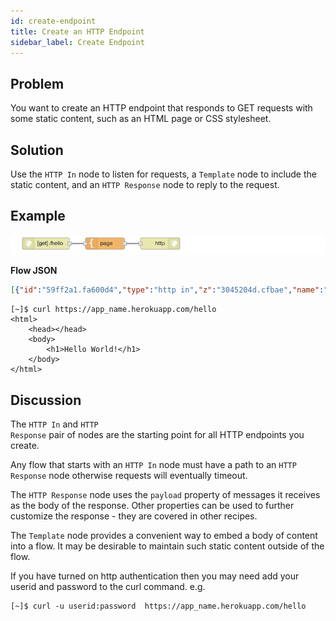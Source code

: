 ```yaml
---
id: create-endpoint
title: Create an HTTP Endpoint
sidebar_label: Create Endpoint
---
```


## Problem

You want to create an HTTP endpoint that responds to GET requests with some static
content, such as an HTML page or CSS stylesheet.

## Solution

Use the <code class="node">HTTP In</code> node to listen for requests, a
<code class="node">Template</code> node to include the static content, and an
<code class="node">HTTP Response</code> node to reply to the request.

## Example

![](../assets/http-endpoints/create-an-http-endpoint.png)

<b>Flow JSON</b>

```json
[{"id":"59ff2a1.fa600d4","type":"http in","z":"3045204d.cfbae","name":"","url":"/hello","method":"get","swaggerDoc":"","x":100,"y":80,"wires":[["54c1e70d.ab3e18"]]},{"id":"54c1e70d.ab3e18","type":"template","z":"3045204d.cfbae","name":"page","field":"payload","fieldType":"msg","format":"handlebars","syntax":"mustache","template":"<html>\n    <head></head>\n    <body>\n        <h1>Hello World!</h1>\n    </body>\n</html>","x":250,"y":80,"wires":[["266c286f.d993d8"]]},{"id":"266c286f.d993d8","type":"http response","z":"3045204d.cfbae","name":"","x":390,"y":80,"wires":[]}]
```

```text
[~]$ curl https://app_name.herokuapp.com/hello
<html>
    <head></head>
    <body>
        <h1>Hello World!</h1>
    </body>
</html>
```

## Discussion

The <code class="node">HTTP In</code> and <code class="node">HTTP Response</code>
pair of nodes are the starting point for all HTTP endpoints you create.

Any flow that starts with an <code class="node">HTTP In</code> node must have a
path to an <code class="node">HTTP Response</code> node otherwise requests will
eventually timeout.

The <code class="node">HTTP Response</code> node uses the `payload` property of
messages it receives as the body of the response. Other properties can be used to
further customize the response - they are covered in other recipes.

The <code class="node">Template</code> node provides a convenient way to embed
a body of content into a flow. It may be desirable to maintain such static content
outside of the flow.

If you have turned on http authentication then you may need add your userid and password
to the curl command. e.g.

```text
[~]$ curl -u userid:password  https://app_name.herokuapp.com/hello 
```